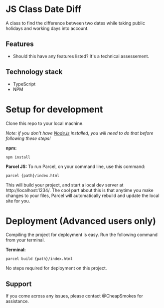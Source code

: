 # JS Class Date Diff

A class to find the difference between two dates while taking public holidays and working days into account.

## Features
- Should this have any features listed? It's a technical assessement.

## Technology stack
- TypeScript
- NPM

# Setup for development 

Clone this repo to your local machine.

*Note: if you don't have [Node.js](https://nodejs.org/en/) installed, you will need to do that before following these steps!*

**npm:**
```
npm install
```

**Parcel JS:**
To run Parcel, on your command line, use this command:
```
parcel {path}/index.html
```
This will build your project, and start a local dev server at http://localhost:1234/. The cool part about this is that anytime you make changes to your files, Parcel will automatically rebuild and update the local site for you.

# Deployment (Advanced users only)
Compiling the project for deployment is easy. Run the following command from your terminal.

**Terminal:**
```
parcel build {path}/index.html
```
No steps required for deployment on this project.

## Support
If you come across any issues, please contact @CheapSmokes for assistance.


